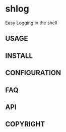 shlog
=====
Easy Logging in the shell

<!-- BEGIN-BANNER -f "slant" -w '```' 'logging bash\n```' shlog -->
<!-- END-BANNER -->

<!-- BEGIN-MARKDOWN-TOC -->
<!-- END-MARKDOWN-TOC -->

## USAGE
<!-- BEGIN-EVAL ./shlog --help | sed 's,^,\t,' -->
<!-- END-EVAL -->

## INSTALL
<!-- BEGIN-INCLUDE doc/INSTALL.md -->
<!-- END-INCLUDE -->

## CONFIGURATION
<!-- BEGIN-RENDER src/shlog-reload.bash -->
<!-- END-RENDER -->

## FAQ
<!-- BEGIN-INCLUDE doc/FAQ.md -->
<!-- END-INCLUDE -->

## API
<!-- BEGIN-RENDER -ip '#api: \?' src/shlog.bash -->
<!-- END-RENDER -->
<!-- BEGIN-RENDER -ip '#api: \?' src/shlog-reload.bash -->
<!-- END-RENDER -->
<!-- BEGIN-RENDER -ip '#api: \?' src/shlog-selfdebug.bash -->
<!-- END-RENDER -->
<!-- BEGIN-RENDER -ip '#api: \?' src/shlog-dump.bash -->
<!-- END-RENDER -->
<!-- BEGIN-RENDER -ip '#api: \?' src/shlog-pipe.bash -->
<!-- END-RENDER -->

## COPYRIGHT
<!-- BEGIN-INCLUDE LICENSE -->
<!-- END-INCLUDE -->
